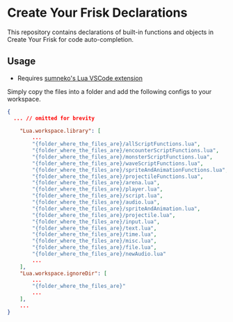 # Create Your Frisk Declarations

This repository contains declarations of built-in functions and objects in Create Your Frisk for code auto-completion.

## Usage

- Requires [sumneko's Lua VSCode extension](https://marketplace.visualstudio.com/items?itemName=sumneko.lua)

Simply copy the files into a folder and add the following configs to your workspace.

```json
{
  ... // omitted for brevity
  
    "Lua.workspace.library": [
        ...
        "{folder_where_the_files_are}/allScriptFunctions.lua",
        "{folder_where_the_files_are}/encounterScriptFunctions.lua",
        "{folder_where_the_files_are}/monsterScriptFunctions.lua",
        "{folder_where_the_files_are}/waveScriptFunctions.lua",
        "{folder_where_the_files_are}/spriteAndAnimationFunctions.lua",
        "{folder_where_the_files_are}/projectileFunctions.lua",
        "{folder_where_the_files_are}/arena.lua",
        "{folder_where_the_files_are}/player.lua",
        "{folder_where_the_files_are}/script.lua",
        "{folder_where_the_files_are}/audio.lua",
        "{folder_where_the_files_are}/spriteAndAnimation.lua",
        "{folder_where_the_files_are}/projectile.lua",
        "{folder_where_the_files_are}/input.lua",
        "{folder_where_the_files_are}/text.lua",
        "{folder_where_the_files_are}/time.lua",
        "{folder_where_the_files_are}/misc.lua",
        "{folder_where_the_files_are}/file.lua",
        "{folder_where_the_files_are}/newAudio.lua"
        ...
    ],
    "Lua.workspace.ignoreDir": [
        ...
        "{folder_where_the_files_are}"
        ...
    ],
    ...
}
```
